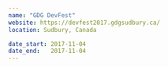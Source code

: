 ```yaml
---
name: "GDG DevFest"
website: https://devfest2017.gdgsudbury.ca/
location: Sudbury, Canada

date_start: 2017-11-04
date_end:   2017-11-04
---
```

